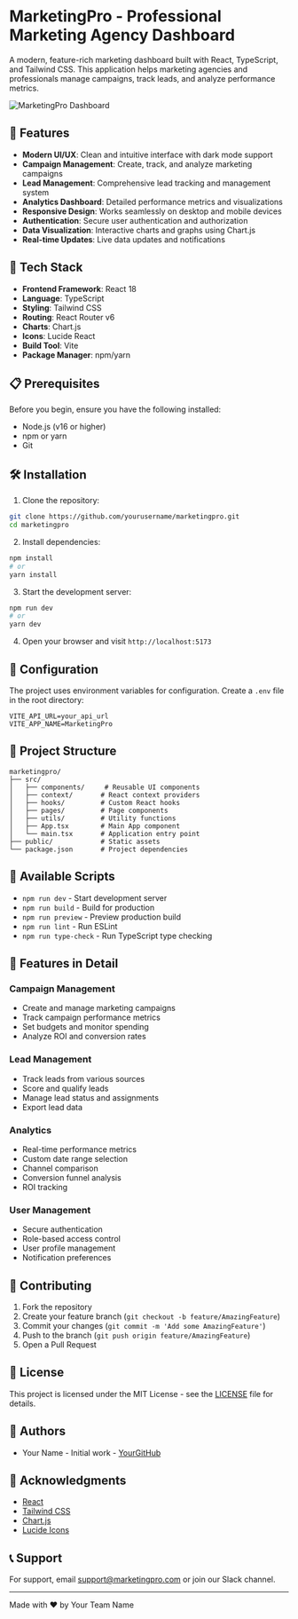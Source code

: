 # MarketingPro - Professional Marketing Agency Dashboard

A modern, feature-rich marketing dashboard built with React, TypeScript, and Tailwind CSS. This application helps marketing agencies and professionals manage campaigns, track leads, and analyze performance metrics.

![MarketingPro Dashboard](https://via.placeholder.com/800x400?text=MarketingPro+Dashboard)

## 🌟 Features

- **Modern UI/UX**: Clean and intuitive interface with dark mode support
- **Campaign Management**: Create, track, and analyze marketing campaigns
- **Lead Management**: Comprehensive lead tracking and management system
- **Analytics Dashboard**: Detailed performance metrics and visualizations
- **Responsive Design**: Works seamlessly on desktop and mobile devices
- **Authentication**: Secure user authentication and authorization
- **Data Visualization**: Interactive charts and graphs using Chart.js
- **Real-time Updates**: Live data updates and notifications

## 🚀 Tech Stack

- **Frontend Framework**: React 18
- **Language**: TypeScript
- **Styling**: Tailwind CSS
- **Routing**: React Router v6
- **Charts**: Chart.js
- **Icons**: Lucide React
- **Build Tool**: Vite
- **Package Manager**: npm/yarn

## 📋 Prerequisites

Before you begin, ensure you have the following installed:
- Node.js (v16 or higher)
- npm or yarn
- Git

## 🛠️ Installation

1. Clone the repository:
```bash
git clone https://github.com/yourusername/marketingpro.git
cd marketingpro
```

2. Install dependencies:
```bash
npm install
# or
yarn install
```

3. Start the development server:
```bash
npm run dev
# or
yarn dev
```

4. Open your browser and visit `http://localhost:5173`

## 🔧 Configuration

The project uses environment variables for configuration. Create a `.env` file in the root directory:

```env
VITE_API_URL=your_api_url
VITE_APP_NAME=MarketingPro
```

## 📁 Project Structure

```
marketingpro/
├── src/
│   ├── components/     # Reusable UI components
│   ├── context/       # React context providers
│   ├── hooks/         # Custom React hooks
│   ├── pages/         # Page components
│   ├── utils/         # Utility functions
│   ├── App.tsx        # Main App component
│   └── main.tsx       # Application entry point
├── public/            # Static assets
└── package.json       # Project dependencies
```

## 🎨 Available Scripts

- `npm run dev` - Start development server
- `npm run build` - Build for production
- `npm run preview` - Preview production build
- `npm run lint` - Run ESLint
- `npm run type-check` - Run TypeScript type checking

## 📱 Features in Detail

### Campaign Management
- Create and manage marketing campaigns
- Track campaign performance metrics
- Set budgets and monitor spending
- Analyze ROI and conversion rates

### Lead Management
- Track leads from various sources
- Score and qualify leads
- Manage lead status and assignments
- Export lead data

### Analytics
- Real-time performance metrics
- Custom date range selection
- Channel comparison
- Conversion funnel analysis
- ROI tracking

### User Management
- Secure authentication
- Role-based access control
- User profile management
- Notification preferences

## 🤝 Contributing

1. Fork the repository
2. Create your feature branch (`git checkout -b feature/AmazingFeature`)
3. Commit your changes (`git commit -m 'Add some AmazingFeature'`)
4. Push to the branch (`git push origin feature/AmazingFeature`)
5. Open a Pull Request

## 📄 License

This project is licensed under the MIT License - see the [LICENSE](LICENSE) file for details.

## 👥 Authors

- Your Name - Initial work - [YourGitHub](https://github.com/yourusername)

## 🙏 Acknowledgments

- [React](https://reactjs.org/)
- [Tailwind CSS](https://tailwindcss.com/)
- [Chart.js](https://www.chartjs.org/)
- [Lucide Icons](https://lucide.dev/)

## 📞 Support

For support, email support@marketingpro.com or join our Slack channel.

---

Made with ❤️ by Your Team Name 